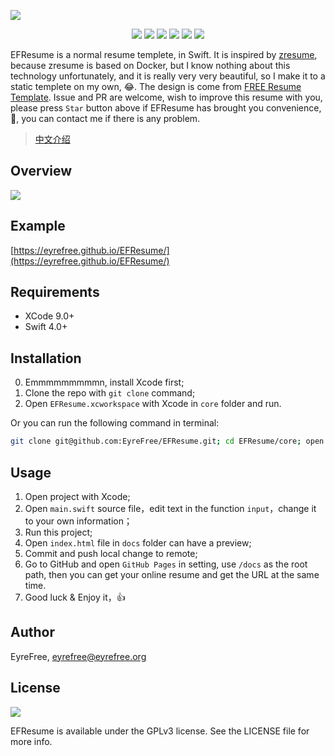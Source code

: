 ![](https://raw.githubusercontent.com/EyreFree/EFResume/master/assets/EFResume.png)

<p align="center">
<a href="https://travis-ci.org/EyreFree/EFResume"><img src="http://img.shields.io/travis/EyreFree/EFResume.svg"></a>
<a href="https://github.com/apple/swift"><img src="https://img.shields.io/badge/language-swift-orange.svg"></a>
<a href="https://raw.githubusercontent.com/EyreFree/EFResume/master/LICENSE"><img src="https://img.shields.io/badge/license-GPLv3-000000.svg"></a>
<a href="https://twitter.com/EyreFree777"><img src="https://img.shields.io/badge/twitter-@EyreFree777-blue.svg?style=flat"></a>
<a href="http://weibo.com/eyrefree777"><img src="https://img.shields.io/badge/weibo-@EyreFree-red.svg?style=flat"></a>
<img src="https://img.shields.io/badge/made%20with-%3C3-orange.svg">
</p>

EFResume is a normal resume templete, in Swift. It is inspired by [zresume](https://github.com/izuolan/zresume), because zresume is based on Docker, but I know nothing about this technology unfortunately, and it is really very very beautiful, so I make it to a static templete on my own, 😂. The design is come from [FREE Resume Template](https://www.behance.net/gallery/15677411/FREE-Resume-Template). Issue and PR are welcome, wish to improve this resume with you, please press `Star` button above if EFResume has brought you convenience, 🙏, you can contact me if there is any problem.

> [中文介绍](https://github.com/EyreFree/EFResume/blob/master/README_CN.md)

## Overview

![](https://raw.githubusercontent.com/EyreFree/EFResume/master/assets/preview.jpg)

## Example

[https://eyrefree.github.io/EFResume/](https://eyrefree.github.io/EFResume/)

## Requirements

- XCode 9.0+
- Swift 4.0+

## Installation

0. Emmmmmmmmmn, install Xcode first;
1. Clone the repo with `git clone` command;
2. Open `EFResume.xcworkspace` with Xcode in `core` folder and run.

Or you can run the following command in terminal:

```bash
git clone git@github.com:EyreFree/EFResume.git; cd EFResume/core; open EFResume.xcworkspace
```

## Usage

1. Open project with Xcode;
2. Open `main.swift` source file，edit text in the function `input`，change it to your own information；
3. Run this project;
4. Open `index.html` file in `docs` folder can have a preview;
5. Commit and push local change to remote;
6. Go to GitHub and open `GitHub Pages` in setting, use `/docs` as the root path, then you can get your online resume and get the URL at the same time.
7. Good luck & Enjoy it，👍

## Author

EyreFree, eyrefree@eyrefree.org

## License

![](https://www.gnu.org/graphics/gplv3-127x51.png)

EFResume is available under the GPLv3 license. See the LICENSE file for more info.
